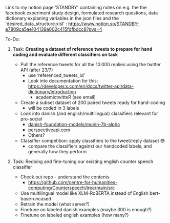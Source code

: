 Link to my notion page 'STANDBY' containing notes on e.g. the the facebook experiment study design, formulated research questions, data dictionary explaning variables in the json files and the 'desired_data_structure.xlsl'  : https://www.notion.so/STANDBY-e7809ca5ae104139a002c415fdfbdcc8?pvs=4 


To-Do:

1. Task: **Creating a dataset of reference tweets to prepare for hand coding and evaluate different classifiers on task** 
    - Pull the reference tweets for all the 10.000 replies using the twitter API (after 23/7)
        - use ‘referenced_tweets_id’
        - Look into documentation for this: https://developer.x.com/en/docs/twitter-api/data-dictionary/introduction
            - academictwitteR (see email)
    - Create a subset dataset of 200 paired tweets ready for hand-coding
        - will be coded in 3 labels
    - Look into danish (and english/multilingual) classifiers relevant for pro-social
        - [danish-foundation-models/munin-7b-alpha](https://huggingface.co/danish-foundation-models/munin-7b-alpha)
        - [perspectiveapi.com](https://www.perspectiveapi.com/)
        - Others?
    - Classifier competition: apply classifiers to the tweet/reply dataset 😎
        - compare the classifiers against our handcoded labels, and generally how they perform
    
2. Task: Redoing and fine-tuning our existing english counter speech classifier 
    - Check out repo - understand the contents
        - https://github.com/centre-for-humanities-computing/Counterspeech/tree/main/src
    - Use multilingual model like XLM-RoBERTA instead of English bert-base-uncased
    - Retrain the model (what server?)
    - Finetune on labeled danish examples (maybe 300 is enough?)
    - Finetune on labeled english examples (how many?)
